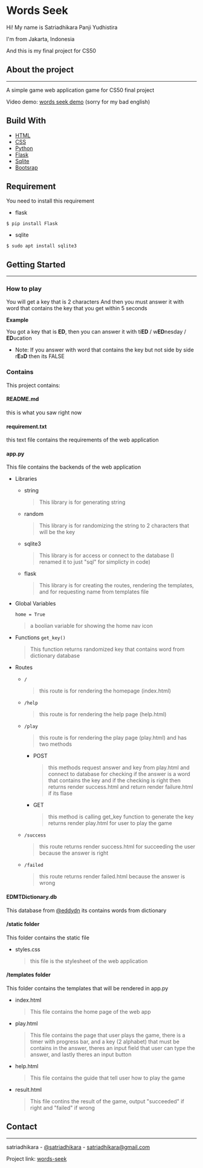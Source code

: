 # **Words Seek**

Hi! My name is Satriadhikara Panji Yudhistira

I'm from Jakarta, Indonesia

And this is my final project for CS50

## **About the project**

---

A simple game web application game for CS50 final project

Video demo: [words seek demo](https://youtu.be/8wXEmdhGL7M)
(sorry for my bad english)

## **Build With**

- [HTML](https://developer.mozilla.org/en-US/docs/Web/HTML)
- [CSS](https://developer.mozilla.org/en-US/docs/Web/CSS)
- [Python](https://www.python.org/)
- [Flask](https://flask.palletsprojects.com/en/2.0.x/)
- [Sqlite](https://www.sqlite.org/index.html)
- [Bootsrap](https://getbootstrap.com/)

## **Requirement**

You need to install this requirement

- flask

```
$ pip install Flask
```

- sqlite

```
$ sudo apt install sqlite3
```

## **Getting Started**

---

### **How to play**

You will get a key that is 2 characters
And then you must answer it with word that contains the key that you get within 5 seconds

**Example**

You got a key that is **ED**, then you can answer it with ti**ED** / w**ED**nesday / **ED**ucation

- Note: If you answer with word that contains the key but not side by side r**E**a**D** then its FALSE

### **Contains**

This project contains:

#### **README.md**

this is what you saw right now

#### **requirement.txt**

this text file contains the requirements of the web application

#### **app.py**

This file contains the backends of the web application

- Libraries

  - string
    > This library is for generating string
  - random
    > This library is for randomizing the string to 2 characters that will be the key
  - sqlite3
    > This library is for access or connect to the database (I renamed it to just "sql" for simplicty in code)
  - flask
    > This library is for creating the routes, rendering the templates, and for requesting name from templates file

- Global Variables

  `home = True`

  > a boolian variable for showing the home nav icon

- Functions
  `get_key()`

  > This function returns randomized key that contains word from dictionary database

- Routes

  - `/`

    > this route is for rendering the homepage (index.html)

  - `/help`

    > this route is for rendering the help page (help.html)

  - `/play`

    > this route is for rendering the play page (play.html) and has two methods

    - POST

      > this methods request answer and key from play.html and connect to database for checking if the answer is a word that contains the key and if the checking is right then returns render success.html and return render failure.html if its flase

    - GET

      > this method is calling get_key function to generate the key returns render play.html for user to play the game

  - `/success`

    > this route returns render success.html for succeeding the user because the answer is right

  - `/failed`

    > this route returns render failed.html because the answer is wrong

#### **EDMTDictionary.db**

This database from [@eddydn](https://github.com/eddydn/DictionaryDatabase) its contains words from dictionary

#### **/static folder**

This folder contains the static file

- styles.css
  > this file is the stylesheet of the web application

#### **/templates folder**

This folder contains the templates that will be rendered in app.py

- index.html

  > This file contains the home page of the web app

- play.html

  > This file contains the page that user plays the game, there is a timer with progress bar, and a key (2 alphabet) that must be contains in the answer, theres an input field that user can type the answer, and lastly theres an input button

- help.html

  > This file contains the guide that tell user how to play the game

- result.html

  > This file contins the result of the game, output "succeeded" if right and "failed" if wrong

## **Contact**

---

satriadhikara - [@satriadhikara](https://twitter.com/satriadhikara) - [satriadhikara@gmail.com](mailto:satriadhikara@gmail.com)

Project link: [words-seek](https://github.com/satriadhikara/words-seek.git)
